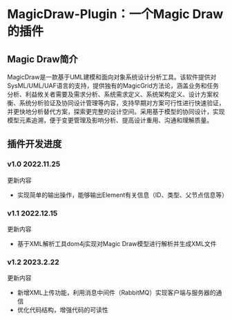 # MagicDraw-Plugin：一个Magic Draw的插件
## Magic Draw简介
MagicDraw是一款基于UML建模和面向对象系统设计分析工具。该软件提供对SysML/UML/UAF语言的支持，提供独有的MagicGrid方法论，涵盖业务和任务分析、利益攸关者需要及需求分析、系统需求定义、系统架构定义、设计方案权衡、系统分析验证及协同设计管理等内容，支持早期对方案可行性进行快速验证，并更快地分析替代方案，探索更完整的设计空间。采用基于模型的协同设计，实现模型元素追溯，便于变更管理及影响分析、提高设计重用、沟通和理解质量。
## 插件开发进度
### v1.0  2022.11.25
更新内容 <br />
* 实现简单的输出操作，能够输出Element有关信息（ID、类型、父节点信息等）
### v1.1  2022.12.15
更新内容 <br />
* 基于XML解析工具dom4j实现对Magic Draw模型进行解析并生成XML文件
### v1.2  2023.2.22
更新内容 <br />
* 新增XML上传功能，利用消息中间件（RabbitMQ）实现客户端与服务器的通信
* 优化代码结构，增强代码的可读性
